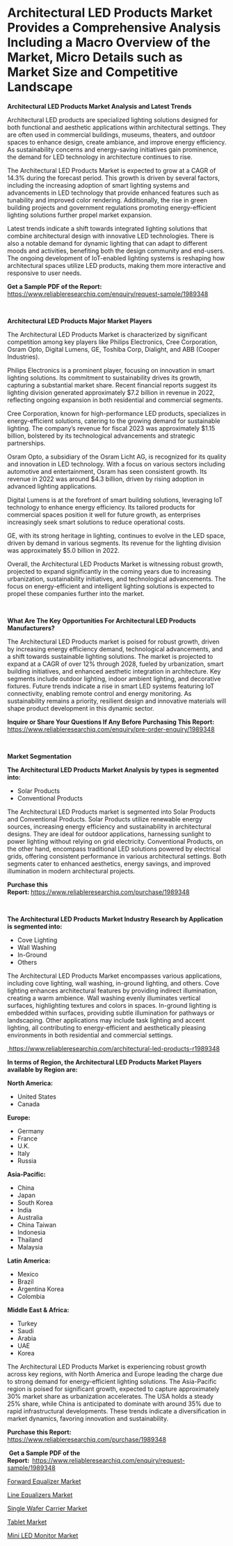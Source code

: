 <p><h1>Architectural LED Products Market Provides a Comprehensive Analysis Including a Macro Overview of the Market, Micro Details such as Market Size and Competitive Landscape</h1></p><p><strong>Architectural LED Products Market Analysis and Latest Trends</strong></p>
<p><p>Architectural LED products are specialized lighting solutions designed for both functional and aesthetic applications within architectural settings. They are often used in commercial buildings, museums, theaters, and outdoor spaces to enhance design, create ambiance, and improve energy efficiency. As sustainability concerns and energy-saving initiatives gain prominence, the demand for LED technology in architecture continues to rise.</p><p>The Architectural LED Products Market is expected to grow at a CAGR of 14.3% during the forecast period. This growth is driven by several factors, including the increasing adoption of smart lighting systems and advancements in LED technology that provide enhanced features such as tunability and improved color rendering. Additionally, the rise in green building projects and government regulations promoting energy-efficient lighting solutions further propel market expansion.</p><p>Latest trends indicate a shift towards integrated lighting solutions that combine architectural design with innovative LED technologies. There is also a notable demand for dynamic lighting that can adapt to different moods and activities, benefiting both the design community and end-users. The ongoing development of IoT-enabled lighting systems is reshaping how architectural spaces utilize LED products, making them more interactive and responsive to user needs.</p></p>
<p><strong>Get a Sample PDF of the Report:&nbsp;</strong> <a href="https://www.reliableresearchiq.com/enquiry/request-sample/1989348?utm_campaign=1137&utm_medium=2&utm_source=Github&utm_content=ia&utm_term=11022025&utm_id=architectural-led-products">https://www.reliableresearchiq.com/enquiry/request-sample/1989348</a></p>
<p>&nbsp;</p>
<p><strong>Architectural LED Products Major Market Players</strong></p>
<p><p>The Architectural LED Products Market is characterized by significant competition among key players like Philips Electronics, Cree Corporation, Osram Opto, Digital Lumens, GE, Toshiba Corp, Dialight, and ABB (Cooper Industries). </p><p>Philips Electronics is a prominent player, focusing on innovation in smart lighting solutions. Its commitment to sustainability drives its growth, capturing a substantial market share. Recent financial reports suggest its lighting division generated approximately $7.2 billion in revenue in 2022, reflecting ongoing expansion in both residential and commercial segments.</p><p>Cree Corporation, known for high-performance LED products, specializes in energy-efficient solutions, catering to the growing demand for sustainable lighting. The company’s revenue for fiscal 2023 was approximately $1.15 billion, bolstered by its technological advancements and strategic partnerships.</p><p>Osram Opto, a subsidiary of the Osram Licht AG, is recognized for its quality and innovation in LED technology. With a focus on various sectors including automotive and entertainment, Osram has seen consistent growth. Its revenue in 2022 was around $4.3 billion, driven by rising adoption in advanced lighting applications.</p><p>Digital Lumens is at the forefront of smart building solutions, leveraging IoT technology to enhance energy efficiency. Its tailored products for commercial spaces position it well for future growth, as enterprises increasingly seek smart solutions to reduce operational costs.</p><p>GE, with its strong heritage in lighting, continues to evolve in the LED space, driven by demand in various segments. Its revenue for the lighting division was approximately $5.0 billion in 2022.</p><p>Overall, the Architectural LED Products Market is witnessing robust growth, projected to expand significantly in the coming years due to increasing urbanization, sustainability initiatives, and technological advancements. The focus on energy-efficient and intelligent lighting solutions is expected to propel these companies further into the market.</p></p>
<p>&nbsp;</p>
<p><strong>What Are The Key Opportunities For Architectural LED Products Manufacturers?</strong></p>
<p><p>The Architectural LED Products market is poised for robust growth, driven by increasing energy efficiency demand, technological advancements, and a shift towards sustainable lighting solutions. The market is projected to expand at a CAGR of over 12% through 2028, fueled by urbanization, smart building initiatives, and enhanced aesthetic integration in architecture. Key segments include outdoor lighting, indoor ambient lighting, and decorative fixtures. Future trends indicate a rise in smart LED systems featuring IoT connectivity, enabling remote control and energy monitoring. As sustainability remains a priority, resilient design and innovative materials will shape product development in this dynamic sector.</p></p>
<p><strong>Inquire or Share Your Questions If Any Before Purchasing This Report:</strong> <a href="https://www.reliableresearchiq.com/enquiry/pre-order-enquiry/1989348?utm_campaign=1137&utm_medium=2&utm_source=Github&utm_content=ia&utm_term=11022025&utm_id=architectural-led-products">https://www.reliableresearchiq.com/enquiry/pre-order-enquiry/1989348</a></p>
<p>&nbsp;</p>
<p><strong>Market Segmentation</strong></p>
<p><strong>The Architectural LED Products Market Analysis by types is segmented into:</strong></p>
<p><ul><li>Solar Products</li><li>Conventional Products</li></ul></p>
<p><p>The Architectural LED Products market is segmented into Solar Products and Conventional Products. Solar Products utilize renewable energy sources, increasing energy efficiency and sustainability in architectural designs. They are ideal for outdoor applications, harnessing sunlight to power lighting without relying on grid electricity. Conventional Products, on the other hand, encompass traditional LED solutions powered by electrical grids, offering consistent performance in various architectural settings. Both segments cater to enhanced aesthetics, energy savings, and improved illumination in modern architectural projects.</p></p>
<p><strong>Purchase this Report:&nbsp;</strong><a href="https://www.reliableresearchiq.com/purchase/1989348?utm_campaign=1137&utm_medium=2&utm_source=Github&utm_content=ia&utm_term=11022025&utm_id=architectural-led-products">https://www.reliableresearchiq.com/purchase/1989348</a></p>
<p>&nbsp;</p>
<p><strong>The Architectural LED Products Market Industry Research by Application is segmented into:</strong></p>
<p><ul><li>Cove Lighting</li><li>Wall Washing</li><li>In-Ground</li><li>Others</li></ul></p>
<p><p>The Architectural LED Products Market encompasses various applications, including cove lighting, wall washing, in-ground lighting, and others. Cove lighting enhances architectural features by providing indirect illumination, creating a warm ambience. Wall washing evenly illuminates vertical surfaces, highlighting textures and colors in spaces. In-ground lighting is embedded within surfaces, providing subtle illumination for pathways or landscaping. Other applications may include task lighting and accent lighting, all contributing to energy-efficient and aesthetically pleasing environments in both residential and commercial settings.</p></p>
<p><a href="https://www.reliableresearchiq.com/architectural-led-products-r1989348?utm_campaign=1137&utm_medium=2&utm_source=Github&utm_content=ia&utm_term=11022025&utm_id=architectural-led-products">&nbsp;https://www.reliableresearchiq.com/architectural-led-products-r1989348</a></p>
<p><strong>In terms of Region, the Architectural LED Products Market Players available by Region are:</strong></p>
<p>
    <p> <strong> North America: </strong>
        <ul>
            <li>United States</li>
            <li>Canada</li>
        </ul>
        </p> 
    <p> <strong> Europe: </strong>
        <ul>
            <li>Germany</li>
            <li>France</li>
            <li>U.K.</li>
            <li>Italy</li>
            <li>Russia</li>
        </ul>
        </p> 
    <p> <strong> Asia-Pacific: </strong>
        <ul>
            <li>China</li>
            <li>Japan</li>
            <li>South Korea</li>
            <li>India</li>
            <li>Australia</li>
            <li>China Taiwan</li>
            <li>Indonesia</li>
            <li>Thailand</li>
            <li>Malaysia</li>
        </ul>
        </p> 
    <p> <strong> Latin America: </strong>
        <ul>
            <li>Mexico</li>
            <li>Brazil</li>
            <li>Argentina Korea</li>
            <li>Colombia</li>
        </ul>
        </p> 
    <p> <strong> Middle East & Africa: </strong>
        <ul>
            <li>Turkey</li>
            <li>Saudi</li>
            <li>Arabia</li>
            <li>UAE</li>
            <li>Korea</li>
        </ul>
    </p>
    </p>
<p><p>The Architectural LED Products Market is experiencing robust growth across key regions, with North America and Europe leading the charge due to strong demand for energy-efficient lighting solutions. The Asia-Pacific region is poised for significant growth, expected to capture approximately 30% market share as urbanization accelerates. The USA holds a steady 25% share, while China is anticipated to dominate with around 35% due to rapid infrastructural developments. These trends indicate a diversification in market dynamics, favoring innovation and sustainability.</p></p>
<p><strong>Purchase this Report: </strong><a href="https://www.reliableresearchiq.com/purchase/1989348?utm_campaign=1137&utm_medium=2&utm_source=Github&utm_content=ia&utm_term=11022025&utm_id=architectural-led-products">https://www.reliableresearchiq.com/purchase/1989348</a></p>
<p>&nbsp;<strong>Get a Sample PDF of the Report:&nbsp;&nbsp;</strong><a href="https://www.reliableresearchiq.com/enquiry/request-sample/1989348?utm_campaign=1137&utm_medium=2&utm_source=Github&utm_content=ia&utm_term=11022025&utm_id=architectural-led-products">https://www.reliableresearchiq.com/enquiry/request-sample/1989348</a></p>
<p><strong></strong></p>
<p><p><a href="https://github.com/enolvesey/Market-Research-Report-List-1/blob/main/forward-equalizer-market.md?utm_campaign=1137&utm_medium=2&utm_source=Github&utm_content=ia&utm_term=11022025&utm_id=architectural-led-products">Forward Equalizer Market</a></p><p><a href="https://github.com/verdukoffy/Market-Research-Report-List-1/blob/main/line-equalizers-market.md?utm_campaign=1137&utm_medium=2&utm_source=Github&utm_content=ia&utm_term=11022025&utm_id=architectural-led-products">Line Equalizers Market</a></p><p><a href="https://github.com/rajzerguojun/Market-Research-Report-List-1/blob/main/single-wafer-carrier-market.md?utm_campaign=1137&utm_medium=2&utm_source=Github&utm_content=ia&utm_term=11022025&utm_id=architectural-led-products">Single Wafer Carrier Market</a></p><p><a href="https://github.com/peggiputra7o/Market-Research-Report-List-1/blob/main/tablet-market.md?utm_campaign=1137&utm_medium=2&utm_source=Github&utm_content=ia&utm_term=11022025&utm_id=architectural-led-products">Tablet Market</a></p><p><a href="https://github.com/sevitadwiani/Market-Research-Report-List-1/blob/main/mini-led-monitor-market.md?utm_campaign=1137&utm_medium=2&utm_source=Github&utm_content=ia&utm_term=11022025&utm_id=architectural-led-products">Mini LED Monitor Market</a></p></p>